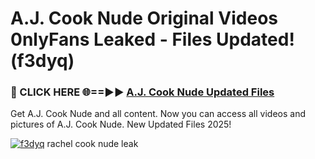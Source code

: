# A.J. Cook Nude Original Videos 0nlyFans Leaked - Files Updated! (f3dyq)

<h3>🔴 CLICK HERE 🌐==►► <a href="https://tinyurl.com/52m3yx9h" rel="nofollow">A.J. Cook Nude Updated Files</a></h3>

Get A.J. Cook Nude and all content. Now you can access all videos and pictures of A.J. Cook Nude. New Updated Files 2025!

[![f3dyq](https://i.imgur.com/TnHtlc8.gif)](https://tinyurl.com/52m3yx9h)
rachel cook nude leak